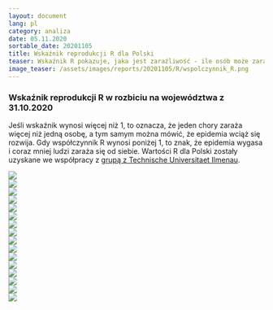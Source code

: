 ```yaml
---
layout: document
lang: pl
category: analiza
date: 05.11.2020
sortable_date: 20201105
title: Wskaźnik reprodukcji R dla Polski
teaser: Wskaźnik R pokazuje, jaka jest zaraźliwość - ile osób może zarazić jeden pacjent, w którego stwierdzono zakażenie COVID-19.
image_teaser: /assets/images/reports/20201105/R/wspolczynnik_R.png
---
```

    
<div class="row">
	<div class="6u 12u$(medium)">
		<h3>Wskaźnik reprodukcji R w rozbiciu na województwa z 31.10.2020</h3>
		<p>Jeśli wskaźnik wynosi więcej niż 1, to oznacza, że jeden chory zaraża więcej niż jedną osobę, a tym samym można mówić, że epidemia wciąż się rozwija.
           Gdy współczynnik R wynosi poniżej 1, to znak, że epidemia wygasa i coraz mniej ludzi zaraża się od siebie.
           Wartości R dla Polski zostały uzyskane we współpracy z <a href="https://stochastik-tu-ilmenau.github.io/COVID-19/">grupą z Technische Universitaet Ilmenau</a>.
      </p>
	</div>
	<div class="6u$ 12u$(medium)">
		<span class="image fit"><img src="/assets/images/reports/20201031/R/wspolczynnikR_common.png" /></span>
	</div>
</div>

<div class="box alt">
    <div class="row 80% uniform">
        <div class="6u 12u$(medium)">
            <span class="image fit"><img src="/assets/images/reports/20201031/R/wspolczynnikR_DOLNOŚLĄSKIE.png" /></span>
        </div>
        <div class="6u 12u$(medium)">
            <span class="image fit"><img src="/assets/images/reports/20201031/R/wspolczynnikR_KUJAWSKO-POMORSKIE.png" /></span>
        </div>
        <!-- Break -->
        <div class="6u 12u$(medium)">
            <span class="image fit"><img src="/assets/images/reports/20201031/R/wspolczynnikR_LUBELSKIE.png" /></span>
        </div>
        <div class="6u 12u$(medium)">
            <span class="image fit"><img src="/assets/images/reports/20201031/R/wspolczynnikR_LUBUSKIE.png" /></span>
        </div>
        <div class="6u 12u$(medium)">
            <span class="image fit"><img src="/assets/images/reports/20201031/R/wspolczynnikR_ŁÓDZKIE.png" /></span>
        </div>
        <div class="6u 12u$(medium)">
            <span class="image fit"><img src="/assets/images/reports/20201031/R/wspolczynnikR_MAZOWIECKIE.png" /></span>
        </div>
        <!-- Break -->
        <div class="6u 12u$(medium)">
            <span class="image fit"><img src="/assets/images/reports/20201031/R/wspolczynnikR_MAŁOPOLSKIE.png" /></span>
        </div>
        <div class="6u 12u$(medium)">
            <span class="image fit"><img src="/assets/images/reports/20201031/R/wspolczynnikR_PODKARPACKIE.png" /></span>
        </div>
        <div class="6u 12u$(medium)">
            <span class="image fit"><img src="/assets/images/reports/20201031/R/wspolczynnikR_PODLASKIE.png" /></span>
        </div>
        <!-- Break -->
        <div class="6u 12u$(medium)">
            <span class="image fit"><img src="/assets/images/reports/20201031/R/wspolczynnikR_POMORSKIE.png" /></span>
        </div>
        <div class="6u 12u$(medium)">
            <span class="image fit"><img src="/assets/images/reports/20201031/R/wspolczynnikR_ŚLĄSKIE.png" /></span>
        </div>
        <div class="6u 12u$(medium)">
            <span class="image fit"><img src="/assets/images/reports/20201031/R/wspolczynnikR_ŚWIĘTOKRZYSKIE.png" /></span>
        </div>
        <div class="6u 12u$(medium)">
            <span class="image fit"><img src="/assets/images/reports/20201031/R/wspolczynnikR_WARMIŃSKO-MAZURSKIE.png" /></span>
        </div>
        <div class="6u 12u$(medium)">
            <span class="image fit"><img src="/assets/images/reports/20201031/R/wspolczynnikR_WIELKOPOLSKIE.png" /></span>
        </div>
        <div class="6u 12u$(medium)">
            <span class="image fit"><img src="/assets/images/reports/20201031/R/wspolczynnikR_ZACHODNIOPOMORSKIE.png" /></span>
        </div>
    </div>
</div>
